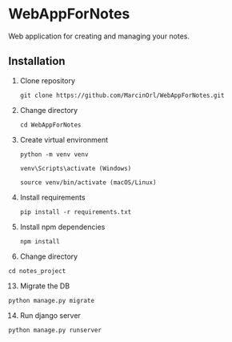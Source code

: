 # WebAppForNotes
Web application for creating and managing your notes.

## Installation

1. Clone repository
   
   `git clone https://github.com/MarcinOrl/WebAppForNotes.git`
   
3. Change directory
   
   `cd WebAppForNotes`
   
5. Create virtual environment
   
   `python -m venv venv`
   
   `venv\Scripts\activate (Windows)`
   
   `source venv/bin/activate (macOS/Linux)`
   
7. Install requirements
   
   `pip install -r requirements.txt`
   
9. Install npm dependencies
    
   `npm install`

11. Change directory
    
   `cd notes_project`
   
13. Migrate the DB

   `python manage.py migrate`
   
14. Run django server

   `python manage.py runserver`
